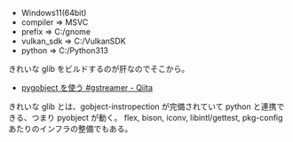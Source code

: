 - Windows11(64bit)
- compiler => MSVC
- prefix => C:/gnome
- vulkan_sdk => C:/VulkanSDK
- python => C:/Python313

きれいな glib をビルドするのが肝なのでそこから。

- [pygobject を使う #gstreamer - Qiita](https://qiita.com/ousttrue/items/52af61491fcf92c989f4)

きれいな glib とは、gobject-instropection が完備されていて python と連携できる、つまり pyobject が動く。
flex, bison, iconv, libintl/gettest, pkg-config あたりのインフラの整備でもある。


